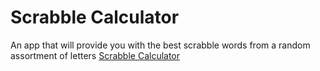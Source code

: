 # Scrabble Calculator
An app that will provide you with the best scrabble words from a random assortment of letters
<a href="https://scrabble-calculator.herokuapp.com/">Scrabble Calculator</a>